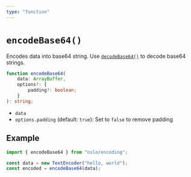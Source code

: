 ```yaml
---
type: "function"
---
```


# `encodeBase64()`

Encodes data into base64 string. Use [`decodeBase64()`](ref:crypto) to decode base64 strings.

```ts
function encodeBase64(
	data: ArrayBuffer,
	options?: {
		padding?: boolean;
	}
): string;
```

- `data`
- `options.padding` (default: `true`): Set to `false` to remove padding

## Example

```ts
import { encodeBase64 } from "oslo/encoding";

const data = new TextEncoder("hello, world");
const encoded = encodeBase64(data);
```
